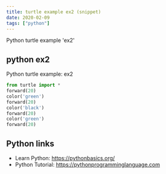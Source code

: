 ```yaml
---
title: turtle example ex2 (snippet)
date: 2020-02-09
tags: ["python"]
---
```

Python turtle example 'ex2'


## python ex2

Python turtle example: ex2

```python
from turtle import *
forward(20)
color('green')
forward(20)
color('black')
forward(20)
color('green')
forward(20)

```

## Python links

- Learn Python: https://pythonbasics.org/
- Python Tutorial: https://pythonprogramminglanguage.com
